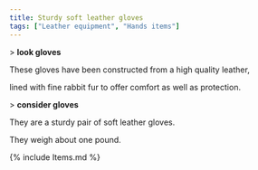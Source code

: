 ```yaml
---
title: Sturdy soft leather gloves
tags: ["Leather equipment", "Hands items"]
---
```

\> **look gloves**

These gloves have been constructed from a high quality leather,

lined with fine rabbit fur to offer comfort as well as protection.

\> **consider gloves**

They are a sturdy pair of soft leather gloves.

They weigh about one pound.

{% include Items.md %}
